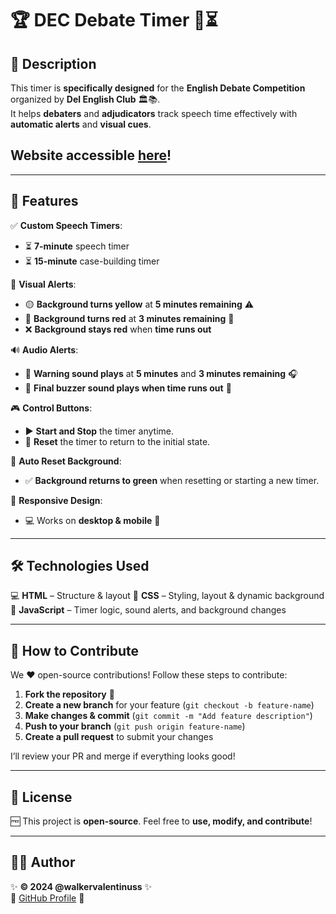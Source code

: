 # 🏆 DEC Debate Timer 🎤⏳

## 📖 Description  
This timer is **specifically designed** for the **English Debate Competition** organized by **Del English Club** 🏛️📚.  
It helps **debaters** and **adjudicators** track speech time effectively with **automatic alerts** and **visual cues**.

## Website accessible [here](decdebatetimer.infy.uk)!

---

## 🌟 Features
✅ **Custom Speech Timers**:  
   - ⏳ **7-minute** speech timer  
   - ⏳ **15-minute** case-building timer  

🎨 **Visual Alerts**:  
   - 🟡 **Background turns yellow** at **5 minutes remaining** ⚠️  
   - 🔴 **Background turns red** at **3 minutes remaining** 🚨  
   - ❌ **Background stays red** when **time runs out**  

🔊 **Audio Alerts**:  
   - 🎵 **Warning sound plays** at **5 minutes** and **3 minutes remaining** 🎧  
   - 🚨 **Final buzzer sound plays when time runs out** 🔔  

🎮 **Control Buttons**:  
   - ▶️ **Start and Stop** the timer anytime.  
   - 🔄 **Reset** the timer to return to the initial state.  

🎨 **Auto Reset Background**:  
   - ✅ **Background returns to green** when resetting or starting a new timer.  

📱 **Responsive Design**:  
   - 💻 Works on **desktop & mobile** 📱  

---

## 🛠️ Technologies Used
💻 **HTML** – Structure & layout
🎨 **CSS** – Styling, layout & dynamic background
🧠 **JavaScript** – Timer logic, sound alerts, and background changes

---

## 🚀 How to Contribute
We ❤️ open-source contributions! Follow these steps to contribute:  

1. **Fork the repository** 🍴  
2. **Create a new branch** for your feature (`git checkout -b feature-name`)
3. **Make changes & commit** (`git commit -m "Add feature description"`)
4. **Push to your branch** (`git push origin feature-name`)
5. **Create a pull request** to submit your changes

I’ll review your PR and merge if everything looks good!

---

## 📜 License  
🆓 This project is **open-source**. Feel free to **use, modify, and contribute**!  

---

## 👨‍💻 Author  
✨ **© 2024 @walkervalentinuss** ✨  
📌 [GitHub Profile](https://github.com/walkervalentinuss) 🔗  

